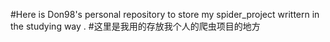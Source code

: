 #Here is Don98's personal repository to store my spider_project writtern in the studying way . 
#这里是我用的存放我个人的爬虫项目的地方
